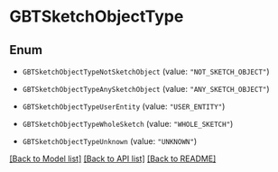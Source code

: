 # GBTSketchObjectType

## Enum


* `GBTSketchObjectTypeNotSketchObject` (value: `"NOT_SKETCH_OBJECT"`)

* `GBTSketchObjectTypeAnySketchObject` (value: `"ANY_SKETCH_OBJECT"`)

* `GBTSketchObjectTypeUserEntity` (value: `"USER_ENTITY"`)

* `GBTSketchObjectTypeWholeSketch` (value: `"WHOLE_SKETCH"`)

* `GBTSketchObjectTypeUnknown` (value: `"UNKNOWN"`)


[[Back to Model list]](../README.md#documentation-for-models) [[Back to API list]](../README.md#documentation-for-api-endpoints) [[Back to README]](../README.md)


